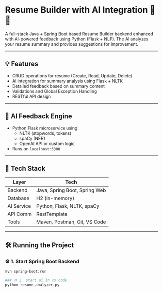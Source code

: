 # Resume Builder with AI Integration 🧠📄

A full-stack Java + Spring Boot based Resume Builder backend enhanced with AI-powered feedback using Python (Flask + NLP). The AI analyzes your resume summary and provides suggestions for improvement.

---

## 💡 Features

- CRUD operations for resume (Create, Read, Update, Delete)
- AI integration for summary analysis using Flask + NLTK
- Detailed feedback based on summary content
- Validations and Global Exception Handling
- RESTful API design

---

## 🧠 AI Feedback Engine

- Python Flask microservice using:
  - NLTK (stopwords, tokens)
  - spaCy (NER)
  - OpenAI API or custom logic
- Runs on `localhost:5000`

---

## 🧪 Tech Stack

| Layer        | Tech                             |
|--------------|----------------------------------|
| Backend      | Java, Spring Boot, Spring Web    |
| Database     | H2 (in-memory)                   |
| AI Service   | Python, Flask, NLTK, spaCy       |
| API Comm     | RestTemplate                     |
| Tools        | Maven, Postman, Git, VS Code     |

---

## 🛠️ Running the Project

### ⚙️ 1. Start Spring Boot Backend

```bash
mvn spring-boot:run

### ⚙️ 2. start ai in vs code
python resume_analyzer.py 
